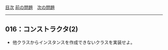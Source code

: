 [目次](../toc.md)
[前の問題](../015/README.md)　[次の問題](../017/README.md)


***
## 016：コンストラクタ(2)

* 他クラスからインスタンスを作成できないクラスを実装せよ。

